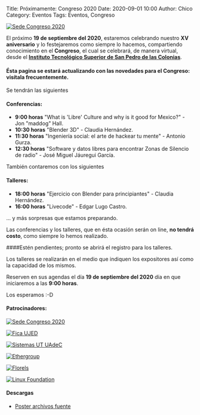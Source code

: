 Title: Próximamente: Congreso 2020
Date: 2020-09-01 10:00
Author:  Chico
Category: Eventos
Tags: Eventos, Congreso

[![Sede Congreso 2020]({attach}2020-09-01-avances-congreso-2020/logo_tec_SP_fondo-blanco.png)]({attach}2020-09-01-avances-congreso-2020/logo_tec_SP_fondo-blanco.png)

<!-- break -->

El próximo **19 de septiembre del 2020**, estaremos celebrando nuestro **XV aniversario** y lo festejaremos como siempre lo hacemos, compartiendo conocimiento en el **Congreso**, el cual se celebrará, de manera virtual, desde el **[Instituto Tecnológico Superior de San Pedro de las Colonias](https://www.tecsanpedro.edu.mx/web/)**.

#### Ésta pagina se estará actualizando con las novedades para el Congreso: visítala frecuentemente.

Se tendrán las siguientes

#### Conferencias:

* **9:00 horas** "What is 'Libre' Culture and why is it good for Mexico?"  - Jon "maddog" Hall.
* **10:30 horas** "Blender 3D" - Claudia Hernández.
* **11:30 horas** "Ingeniería social: el arte de hackear tu mente" - Antonio Gurza.
* **12:30 horas** "Software y datos libres para encontrar Zonas de Silencio de radio" - José Miguel Jáuregui García.

También contaremos con los siguientes 

#### Talleres:

* **18:00 horas** "Ejercicio con Blender para principiantes" - Claudia Hernández.
* **16:00 horas** "Livecode" - Edgar Lugo Castro.

... y más sorpresas que estamos preparando.

Las conferencias y los talleres, que en ésta ocasión serán on line, **no tendrá costo**, como siempre lo hemos realizado.

####Estén pendientes; pronto se abrirá el registro para los talleres.

Los talleres se realizarán en el medio que indiquen los expositores así como la capacidad de los mismos.

Reserven en sus agendas el día **19 de septiembre del 2020** día en que iniciaremos a las **9:00 horas**.

Los esperamos :-D

#### Patrocinadores:

[![Sede Congreso 2020]({attach}2020-09-01-avances-congreso-2020/logo_tec_SP_fondo-blanco.png)]({attach}2020-09-01-avances-congreso-2020/logo_tec_SP_fondo-blanco.png)

[![Fica UJED]({attach}2020-09-01-avances-congreso-2020/logo_fica_ujed_blanco.png)]({attach}2020-09-01-avances-congreso-2020/logo_fica_ujed_blanco.png)

[![Sistemas UT UAdeC]({attach}2020-09-01-avances-congreso-2020/EscuelaDeSistemas-v2.png)]({attach}2020-09-01-avances-congreso-2020/EscuelaDeSistemas-v2.png)

[![Ethergroup]({attach}2020-09-01-avances-congreso-2020/logo_ethergroup.png)]({attach}2020-09-01-avances-congreso-2020/logo_ethergroup.png)

[![Florels]({attach}2020-09-01-avances-congreso-2020/Perfumeria_Florels.png)]({attach}2020-09-01-avances-congreso-2020/Perfumeria_Florels.png)

[![Linux Foundation]({attach}2020-09-01-avances-congreso-2020/Linux_Foundation_logo.png)]({attach}2020-09-01-avances-congreso-2020/Linux_Foundation_logo.png)

#### Descargas
* [Poster archivos fuente](https://github.com/GULAG/PosterCongreso2020)
